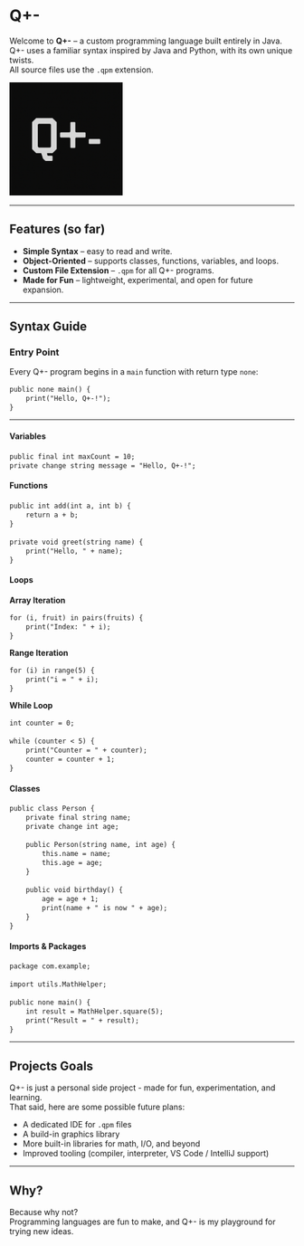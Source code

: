 # Q+-

Welcome to **Q+-** – a custom programming language built entirely in Java.  
Q+- uses a familiar syntax inspired by Java and Python, with its own unique twists.  
All source files use the `.qpm` extension.

<img src="./qpmlogo.png" width="200" alt="Q+- Logo">

---

## Features (so far)

- **Simple Syntax** – easy to read and write.
- **Object-Oriented** – supports classes, functions, variables, and loops.
- **Custom File Extension** – `.qpm` for all Q+- programs.
- **Made for Fun** – lightweight, experimental, and open for future expansion.

---

## Syntax Guide

### Entry Point
Every Q+- program begins in a `main` function with return type `none`:

```qpm
public none main() {
    print("Hello, Q+-!");
}
```

---

#### Variables
```qpm
public final int maxCount = 10;
private change string message = "Hello, Q+-!";
```

#### Functions
```qpm
public int add(int a, int b) {
    return a + b;
}

private void greet(string name) {
    print("Hello, " + name);
}
```

#### Loops

**Array Iteration**
```qpm
for (i, fruit) in pairs(fruits) {
    print("Index: " + i);
}
```

**Range Iteration**
```qpm
for (i) in range(5) {
    print("i = " + i);
}
```

**While Loop**
```qpm
int counter = 0;

while (counter < 5) {
    print("Counter = " + counter);
    counter = counter + 1;
}
```

#### Classes
```qpm
public class Person {
    private final string name;
    private change int age;

    public Person(string name, int age) {
        this.name = name;
        this.age = age;
    }

    public void birthday() {
        age = age + 1;
        print(name + " is now " + age);
    }
}
```

#### Imports & Packages
```qpm
package com.example;

import utils.MathHelper;

public none main() {
    int result = MathHelper.square(5);
    print("Result = " + result);
}
```

---

## Projects Goals

Q+- is just a personal side project - made for fun, experimentation, and learning. <br>
That said, here are some possible future plans:

- A dedicated IDE for `.qpm` files
- A build-in graphics library
- More built-in libraries for math, I/O, and beyond
- Improved tooling (compiler, interpreter, VS Code / IntelliJ support)

---

## Why?

Because why not? <br>
Programming languages are fun to make, and Q+- is my playground for trying new ideas.
